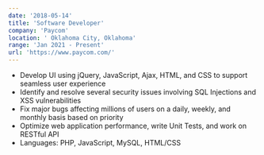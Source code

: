```yaml
---
date: '2018-05-14'
title: 'Software Developer'
company: 'Paycom'
location: ' Oklahoma City, Oklahoma'
range: 'Jan 2021 - Present'
url: 'https://www.paycom.com/'
---
```


- Develop UI using jQuery, JavaScript, Ajax, HTML, and CSS to support seamless user experience
- Identify and resolve several security issues involving SQL Injections and XSS vulnerabilities
- Fix major bugs affecting millions of users on a daily, weekly, and monthly basis based on priority
- Optimize web application performance, write Unit Tests, and work on RESTful API
- Languages: PHP, JavaScript, MySQL, HTML/CSS
